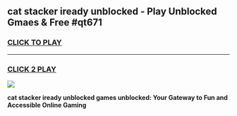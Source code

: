 
## cat stacker iready unblocked - Play Unblocked Gmaes & Free #qt671
<h3>
<a href="https://news.freeplayer.one?title=cat_stacker_iready_unblocked&ref=27F">CLICK TO PLAY</a></h3>
<hr>

<h3>
<a href="https://news.freeplayer.one?title=cat_stacker_iready_unblocked&ref=27F">CLICK 2 PLAY</a>
  
</h3>

<a href="https://news.freeplayer.one?title=cat_stacker_iready_unblocked&ref=27F/"><img src="https://clearcache.store/games.png"></a>


**cat stacker iready unblocked games unblocked: Your Gateway to Fun and Accessible Online Gaming**
